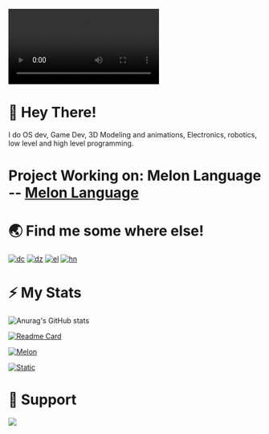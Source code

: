 

![video](https://user-images.githubusercontent.com/69463173/154795764-bf2c6f99-4eb7-456a-a667-6cb50fb034eb.mp4)



# 👋 Hey There!

I do OS dev, Game Dev, 3D Modeling and animations, Electronics, robotics, low level and high level programming.


Project Working on: Melon Language -- [Melon Language](https://github.com/pradosh-arduino/Melon-Language)
======

# 🌏 Find me some where else!
   [![dc](https://img.shields.io/static/v1?label=&message=Discord&color=white&logo=Discord&style=flat-square)](https://discord.gg/ztxMjnpHf9/)
   [![dz](https://img.shields.io/static/v1?label=&message=LinkedIn&color=blue&logo=LinkedIn&style=flat-square)](https://www.linkedin.com/in/pradosh-os-142a431b7/)
   [![el](https://img.shields.io/static/v1?label=&message=Twitch&color=blueviolet&logo=Twitch&style=flat-square)](https://www.twitch.tv/itspradoshgame)
   [![hn](https://img.shields.io/static/v1?label=&message=Youtube&color=red&logo=Youtube&style=flat-square)](https://www.youtube.com/channel/UCButp2Wmz1fHpoGdbbXyTlg)
   
# ⚡ My Stats
   ![Anurag's GitHub stats](https://github-readme-stats.vercel.app/api?username=pradosh-arduino&show_icons=true&theme=radical)
   
   [![Readme Card](https://github-readme-stats.vercel.app/api/pin/?username=pradosh-arduino&show_owner=true&repo=PradoshOS)](https://github.com/pradosh-arduino/PradoshOS)
   
   [![Melon](https://github-readme-stats.vercel.app/api/pin/?username=pradosh-arduino&show_owner=true&repo=Melon-Language)](https://github.com/pradosh-arduino/Melon-Language)
   
   [![Static](https://github-readme-stats.vercel.app/api/pin/?username=pradosh-arduino&show_owner=true&repo=StaticAI)](https://github.com/pradosh-arduino/StaticAI)
    
# 💖 Support
   <a href="https://www.buymeacoffee.com/pradoshArduino"><img src="https://img.buymeacoffee.com/button-api/?text=Buy me a     coffee&emoji=&slug=pradoshArduino&button_colour=FFDD00&font_colour=000000&font_family=Comic&outline_colour=000000&coffee_colour=ffffff"></a>
    
    
    
    
    
